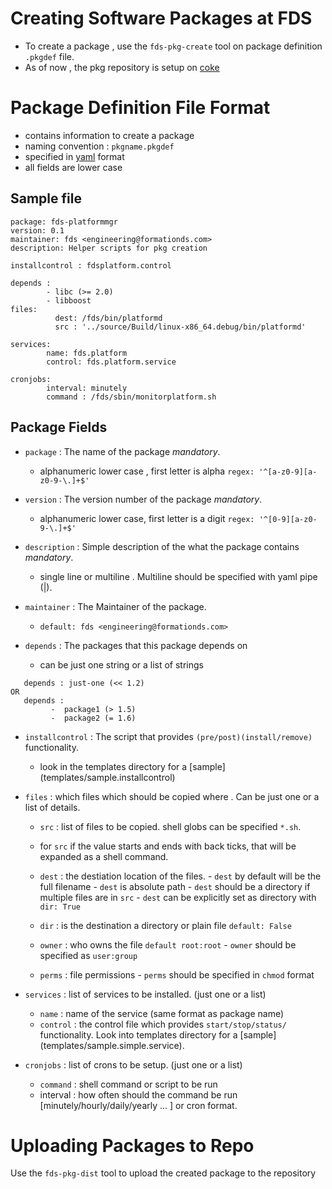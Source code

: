 Creating Software Packages at FDS
==================================
- To create a package , use the `fds-pkg-create` tool on package definition `.pkgdef` file.
- As of now , the pkg repository is setup on [coke](http://coke.formationds.com:8000)

Package Definition File Format
==================================
- contains information to create a package
- naming convention : `pkgname.pkgdef`
- specified in [yaml](http://en.wikipedia.org/wiki/YAML#Sample_document) format
- all fields are lower case

Sample file
-----------
```
package: fds-platformmgr
version: 0.1
maintainer: fds <engineering@formationds.com>
description: Helper scripts for pkg creation

installcontrol : fdsplatform.control

depends :
        - libc (>= 2.0)
        - libboost
files:
          dest: /fds/bin/platformd
          src : '../source/Build/linux-x86_64.debug/bin/platformd'

services:
        name: fds.platform
        control: fds.platform.service
        
cronjobs:
        interval: minutely
        command : /fds/sbin/monitorplatform.sh
```

Package Fields
--------------
- `package` : The name of the package *mandatory*.
   -  alphanumeric lower case , first letter is alpha `regex: '^[a-z0-9][a-z0-9-\.]+$'`

- `version` : The version number of the package *mandatory*.
   -  alphanumeric lower case, first letter is a digit `regex: '^[0-9][a-z0-9-\.]+$'`

- `description` : Simple description of the what the package contains *mandatory*.
   -  single line or multiline . Multiline should be specified with yaml pipe (|).

- `maintainer` : The Maintainer of the package. 
   - `default: fds <engineering@formationds.com>`
   
- `depends` : The packages that this package depends on 
   - can be just one string or a list of strings
``` 
   depends : just-one (<< 1.2)
OR
   depends :
         -  package1 (> 1.5)
         -  package2 (= 1.6)
```

- `installcontrol` : The script that provides `(pre/post)(install/remove)` functionality.
   - look in the templates directory for a [sample] (templates/sample.installcontrol)

- `files` : which files which should be copied where . Can be just one or a list of details.
    - `src` : list of files to be copied. shell globs can be specified `*.sh`.
    -  for `src` if the value starts and ends with back ticks, that will be expanded as a shell command.
    - `dest` :  the destiation location of the files.
             - `dest` by default will be the full filename
             - `dest` is absolute path
             - `dest` should be a directory if multiple files are in `src`
             - `dest` can be explicitly set as directory with `dir: True`

    - `dir` : is the destination a directory or plain file `default: False`
    - `owner` :  who owns the file `default root:root`
             - `owner` should be specified as `user:group`

    - `perms` : file permissions
             - `perms` should be specified in `chmod` format

- `services` : list of services to be installed. (just one or a list)
    - `name` : name of the service (same format as package name)
    - `control` : the control file which provides `start/stop/status/` functionality. Look into templates directory for a [sample] (templates/sample.simple.service).

- `cronjobs` : list of crons to be setup. (just one or a list)
    - `command` : shell command or script to be run
    - interval : how often should the command be run [minutely/hourly/daily/yearly ... ] or cron format.


Uploading Packages to Repo
=========================
Use the `fds-pkg-dist` tool to upload the created package to the repository
